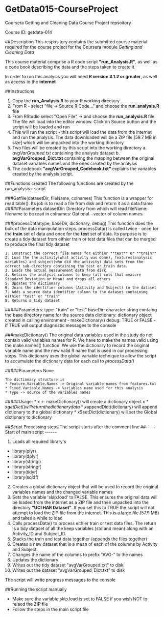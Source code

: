 # GetData015-CourseProject

Coursera Getting and Cleaning Data Course Project repsoitory

Course ID: getdata-014 

##Description
This respository contains the submitted course material required for the course project for the Coursera module _Getting and Cleaning Data_

This course material comprise a R code script **"run_Analysis.R"**, as well as a code book describing the data and the steps taken to create it.

In order to run this analysis you will need **R version 3.1.2  or greater**, as well as access to the **internet**

##Instructions
1. Copy the **run_Analysis.R** to your R working directory
2. From R - select "file -> Source R Code..." and choose the **run_analysis.R file**
3. From RStudio select "Open File" -> and choose the **run_analysis.R** file. The file will load into the editor window. Click on Source button and the script will be loaded and run
4. This will run the script - this script will load the data from the internet and run the analysis. The data downloaded will be a ZIP file [59.7 MB in size] which will be unpacked into the working directory
5. Two files will be created by this script into the working directory
	a. _avgVarGrouped.txt_ containing the analysis dataset
	b. __avgVarGrouped_Dict.txt__ containing the mapping between the original dataset variables names and the ones created by the analysis
6. The codebook __"avgVarGrouped_Codebook.txt"__ explains the variables created by the analysis script.


##Functions created
The following functions are created by the run_analysis.r script

###Getfile(datasetDir, fileName, colnames)
This function is a wrapper for read.table(). Its job is to read a file from disk and return it as a data.frame
#####Parameters
       datasetDir: Directory from which will read
       fileName: filename to be read in
       colnames: Optional - vector of column names


###processData(type, baseDir, dictionary, debug)
This function does the bulk of the data manipulation steps. processData() is called twice - once for the **train** set of data and once for the **test** set of data. Its purpose is to create a tidy dataset from eithier train or test data files that can be merged to produce the final tidy dataset

	1. Construct the correct file names for eithier **test** or **train**
	2. Load the the activity(what activity was done), features(analysis variables) and subject(who did the activity) data sets from the correct sub directory containing the test or train data.
	3. Loads the actual measurement data from disk
	4. Retains the analysis columns to keep (all cols that measure Standard Deviation or Mean) and drops all others
	5. Updates the dictionary
	6. Joins the identifier columns (Activity and Subject) to the dataset 
	7. Adds a source data identifier column to the dataset containing eithier "test" or "train"
	8. Returns a tidy dataset  

#####Parameters:
       type: "train" or "test"
       baseDir: character string containg the base directory name for the source data
       dictionary: dictionary object created in calling environment - makeDictionary()
       debug: TRUE or FALSE - if TRUE will output diagnostic messages to the console

###makeDictionary()
The original data variables used in the study do not contain valid variables names for R. We have to make the names valid using the make.names() function. We use the dictionary to record the original variable name and the new valid R name that is used in our processing steps. This dictionary uses the global variable technique to allow the script to accumulate the dictionary data for each call to _processData()_

#####Parameters 
	None
 
    The dictionary structure is 
    * Feature.Variable.Names -> Original variable names from features.txt
    * Fixed.Variable.Names -> Variables name used for this analysis 
    * Type -> source of the variables names

#####Usage: 
    * x <- makeDictionary() will create a dictionary object x
    * x$getDict() will return the dictionary data
    * x$appendDict(dictionary) will append dictionary to the global dictionary
    * x$setDict(dictionary) will set the Global dictionary to dictionary


##Script Processing steps
The script starts after the comment line ##-----Start of main script ------

1. Loads all required library's
  - library(plyr)
  - library(dplyr)
  - library(stringi)
  - library(stringr)
  - library(tidyr)
  - library(sqldf)
2. Creates a global dictionary object that will be used to record the original variables names and the changed variable names
3. Sets the variable 'skip.load' to FALSE. This ensures the original data will be loaded from the internet as a ZIP file and then unpacked into the directory **"UCI HAR Dataset"**. If you set this to TRUE the script will not attempt to load the ZIP file from the internet. This is a large file (57.9 MB) and takes a while to load
4. Calls processData() to process eithier train or test data files. The return is a tidy dataset of all the keep variables (std and mean) along with an Activity_ID and Subject_ID.  
5. Stacks the train and test data together (appends the files together)
6. Creates a new dataset that is a mean of each of the columns by Activity and Subject. 
7. Changes the name of the columns to prefix "AVG-" to the names
8. Updates the dictionary
9. Writes out the tidy dataset "avgVarGrouped.txt" to disk
10. Writes out the dataset "avgVarGrouped_Dict.txt" to disk

The script will write progress messages to the console




##Running the script manually

* Make sure the variable skip.load is set to FALSE if you wish NOT to relaod the ZIP file
* Follow the steps in the main script file


